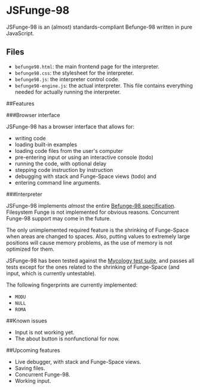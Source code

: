 # JSFunge-98

JSFunge-98 is an (almost) standards-compliant Befunge-98 written in pure JavaScript.

## Files

  - `befunge98.html`: the main frontend page for the interpreter.
  - `befunge98.css`: the stylesheet for the interpreter.
  - `befunge98.js`: the interpreter control code.
  - `befunge98-engine.js`: the actual interpreter. This file contains everything needed for actually running the
    interpreter.

##Features

###Browser interface

JSFunge-98 has a browser interface that allows for:

  - writing code
  - loading built-in examples
  - loading code files from the user's computer
  - pre-entering input or using an interactive console (todo)
  - running the code, with optional delay
  - stepping code instruction by instruction
  - debugging with stack and Funge-Space views (todo) and
  - entering command line arguments.

###Interpreter

JSFunge-98 implements _almost_ the entire [Befunge-98 specification](http://quadium.net/funge/spec98.html). Filesystem
Funge is not implemented for obvious reasons. Concurrent Funge-98 support may come in the future.

The only unimplemented required feature is the shrinking of Funge-Space when areas are changed to spaces. Also, putting
values to extremely large positions will cause memory problems, as the use of memory is not optimized for them.

JSFunge-98 has been tested against the [Mycology test suite](https://github.com/Deewiant/Mycology/), and passes all
tests except for the ones related to the shrinking of Funge-Space (and input, which is currently untestable).

The following fingerprints are currently implemented:

  - `MODU`
  - `NULL`
  - `ROMA`

##Known issues

  - Input is not working yet.
  - The about button is nonfunctional for now.

##Upcoming features

  - Live debugger, with stack and Funge-Space views.
  - Saving files.
  - Concurrent Funge-98.
  - Working input.